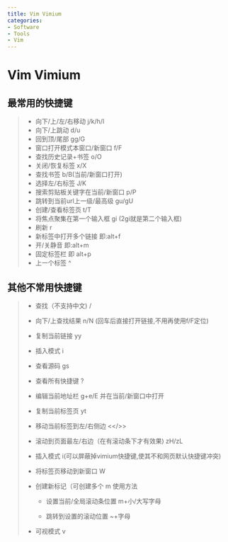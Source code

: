 ```yaml
---
title: Vim Vimium
categories:
- Software
- Tools
- Vim
---
```

# Vim Vimium

## 最常用的快捷键

> - 向下/上/左/右移动  j/k/h/l
> - 向下/上跳动  d/u
> - 回到顶/尾部  gg/G
> - 窗口打开模式本窗口/新窗口 f/F
> - 查找历史记录+书签   o/O
> - 关闭/恢复标签 x/X
> - 查找书签  b/B(当前/新窗口打开)
> - 选择左/右标签 J/K
> - 搜索剪贴板关键字在当前/新窗口  p/P
> - 跳转到当前url上一级/最高级 gu/gU
> - 创建/查看标签页  t/T
> - 将焦点聚集在第一个输入框  gi  (2gi就是第二个输入框)
> - 刷新 r
> - 新标签中打开多个链接   <a-f> 即:alt+f
> - 开/关静音  <a-m>即:alt+m
> - 固定标签栏 <a-p>即 alt+p
> - 上一个标签  ^

## 其他不常用快捷键

> - 查找（不支持中文)  /
>
> -  向下/上查找结果  n/N  (回车后直接打开链接,不用再使用f/F定位)
>
> - 复制当前链接 yy
>
> - 插入模式 i
>
> - 查看源码 gs
>
> - 查看所有快捷键 ?
>
> - 编辑当前地址栏 g+e/E   并在当前/新窗口中打开
>
> - 复制当前标签页  yt
>
> - 移动当前标签到左/右侧边  <</>>
>
> - 滚动到页面最左/右边（在有滚动条下才有效果) zH/zL
>
> - 插入模式  i(可以屏蔽掉vimium快捷键,使其不和网页默认快捷键冲突)
>
> - 将标签页移动到新窗口  W
>
> - 创建新标记（可创建多个   m 使用方法
>
>     - 设置当前/全局滚动条位置   m+小/大写字母
>
>     - 跳转到设置的滚动位置   ~+字母
>
> - 可视模式 v
